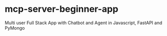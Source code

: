 # mcp-server-beginner-app
Multi user Full Stack App with Chatbot and Agent in Javascript, FastAPI and PyMongo
